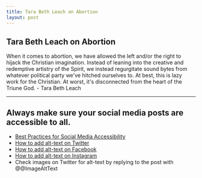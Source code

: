 ```yaml
---
title: Tara Beth Leach on Abortion
layout: post
---
```


## Tara Beth Leach on Abortion

When it comes to abortion, we have allowed the left and/or the right to hijack the Christian imagination. Instead of leaning into the creative and redemptive artistry of the Spirit, we instead regurgitate sound bytes from whatever political party we've hitched ourselves to. At best, this is lazy work for the Christian. At worst, it's disconnected from the heart of the Triune God. - Tara Beth Leach

------
## Always make sure your social media posts are accessible to all.
* [Best Practices for Social Media Accessibility](https://publish.illinois.edu/accessibility-training/2019/11/05/best-practices-for-social-media-accessibility/)
* [How to add alt-text on Twitter](https://publish.illinois.edu/accessibility-training/2019/11/11/how-to-add-alt-text-on-twitter/)
* [How to add alt-text on Facebook](https://publish.illinois.edu/accessibility-training/2019/11/11/how-to-add-alt-text-in-facebook/)
* [How to add alt-text on Instagram](https://accessnow.com/blog/how-to-add-alt-text-to-instagram-photos/)
* Check images on Twitter for alt-text by replying to the post with @@ImageAltText 
